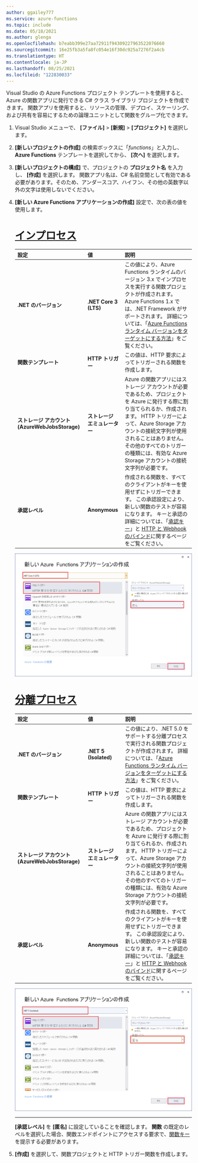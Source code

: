 ```yaml
---
author: ggailey777
ms.service: azure-functions
ms.topic: include
ms.date: 05/18/2021
ms.author: glenga
ms.openlocfilehash: b7eabb399e27aa72911f94309227963522076660
ms.sourcegitcommit: 16e25fb3a5fa8fc054e16f30dc925a7276f2a4cb
ms.translationtype: HT
ms.contentlocale: ja-JP
ms.lasthandoff: 08/25/2021
ms.locfileid: "122830033"
---
```

Visual Studio の Azure Functions プロジェクト テンプレートを使用すると、Azure の関数アプリに発行できる C# クラス ライブラリ プロジェクトを作成できます。 関数アプリを使用すると、リソースの管理、デプロイ、スケーリング、および共有を容易にするための論理ユニットとして関数をグループ化できます。

1. Visual Studio メニューで、 **[ファイル]**  >  **[新規]**  >  **[プロジェクト]** を選択します。

1. **[新しいプロジェクトの作成]** の検索ボックスに「*functions*」と入力し、**Azure Functions** テンプレートを選択してから、 **[次へ]** を選択します。

1. **[新しいプロジェクトの構成]** で、プロジェクトの **プロジェクト名** を入力し、 **[作成]** を選択します。 関数アプリ名は、C# 名前空間として有効である必要があります。そのため、アンダースコア、ハイフン、その他の英数字以外の文字は使用しないでください。

1. **[新しい Azure Functions アプリケーションの作成]** 設定で、次の表の値を使用します。

    # <a name="in-process"></a>[インプロセス](#tab/in-process) 

    | 設定      | 値  | 説明                      |
    | ------------ |  ------- |----------------------------------------- |
    | **.NET のバージョン** | **.NET Core 3 (LTS)** | この値により、Azure Functions ランタイムのバージョン 3.x でインプロセスを実行する関数プロジェクトが作成されます。 Azure Functions 1.x では、.NET Framework がサポートされます。 詳細については、「[Azure Functions ランタイム バージョンをターゲットにする方法](../articles/azure-functions/functions-versions.md)」をご覧ください。   |
    | **関数テンプレート** | **HTTP トリガー** | この値は、HTTP 要求によってトリガーされる関数を作成します。 |
    | **ストレージ アカウント (AzureWebJobsStorage)**  | **ストレージ エミュレーター** | Azure の関数アプリにはストレージ アカウントが必要であるため、プロジェクトを Azure に発行する際に割り当てられるか、作成されます。 HTTP トリガーによって、Azure Storage アカウントの接続文字列が使用されることはありません。その他のすべてのトリガーの種類には、有効な Azure Storage アカウントの接続文字列が必要です。  |
    | **承認レベル** | **Anonymous** | 作成される関数を、すべてのクライアントがキーを使用せずにトリガーできます。 この承認設定により、新しい関数のテストが容易になります。 キーと承認の詳細については、「[承認キー](../articles/azure-functions/functions-bindings-http-webhook-trigger.md#authorization-keys)」と [HTTP と Webhook のバインド](../articles/azure-functions/functions-bindings-http-webhook.md)に関するページをご覧ください。 |
    
    
    ![Azure Functions プロジェクトの設定](./media/functions-vs-tools-create/functions-project-settings.png)

    # <a name="isolated-process"></a>[分離プロセス](#tab/isolated-process)

    | 設定      | 値  | 説明                      |
    | ------------ |  ------- |----------------------------------------- |
    | **.NET のバージョン** | **.NET 5 (Isolated)** | この値により、.NET 5.0 をサポートする分離プロセスで実行される関数プロジェクトが作成されます。 詳細については、「[Azure Functions ランタイム バージョンをターゲットにする方法](../articles/azure-functions/functions-versions.md)」をご覧ください。   |
    | **関数テンプレート** | **HTTP トリガー** | この値は、HTTP 要求によってトリガーされる関数を作成します。 |
    | **ストレージ アカウント (AzureWebJobsStorage)**  | **ストレージ エミュレーター** | Azure の関数アプリにはストレージ アカウントが必要であるため、プロジェクトを Azure に発行する際に割り当てられるか、作成されます。 HTTP トリガーによって、Azure Storage アカウントの接続文字列が使用されることはありません。その他のすべてのトリガーの種類には、有効な Azure Storage アカウントの接続文字列が必要です。  |
    | **承認レベル** | **Anonymous** | 作成される関数を、すべてのクライアントがキーを使用せずにトリガーできます。 この承認設定により、新しい関数のテストが容易になります。 キーと承認の詳細については、「[承認キー](../articles/azure-functions/functions-bindings-http-webhook-trigger.md#authorization-keys)」と [HTTP と Webhook のバインド](../articles/azure-functions/functions-bindings-http-webhook.md)に関するページをご覧ください。 |
    
    
    ![Azure Functions プロジェクトの設定](./media/functions-vs-tools-create/functions-project-settings-isolated.png)

    ---

    **[承認レベル]** を **[匿名]** に設定していることを確認します。 **関数** の既定のレベルを選択した場合、関数エンドポイントにアクセスする要求で、[関数キー](../articles/azure-functions/functions-bindings-http-webhook-trigger.md#authorization-keys)を提示する必要があります。

1. **[作成]** を選択して、関数プロジェクトと HTTP トリガー関数を作成します。
